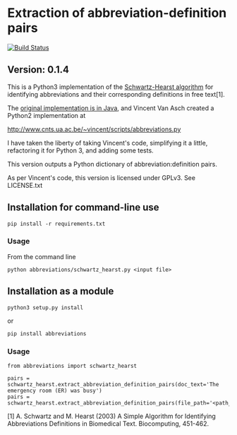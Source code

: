 # Extraction of abbreviation-definition pairs

[![Build Status](https://travis-ci.org/philgooch/abbreviation-extraction.svg)](https://travis-ci.org/philgooch/abbreviation-extraction)

## Version: 0.1.4

This is a Python3 implementation of the [Schwartz-Hearst algorithm](https://psb.stanford.edu/psb-online/proceedings/psb03/schwartz.pdf)
for identifying abbreviations and their corresponding definitions in free text[1].

The [original implementation is in Java](http://biotext.berkeley.edu/software.html), and Vincent Van Asch created a Python2 implementation at

http://www.cnts.ua.ac.be/~vincent/scripts/abbreviations.py

I have taken the liberty of taking Vincent's code, simplifying it a little,
refactoring it for Python 3, and adding some tests.

This version outputs a Python dictionary of abbreviation:definition pairs.

As per Vincent's code, this version is licensed under GPLv3. See LICENSE.txt

## Installation for command-line use
    pip install -r requirements.txt
    
### Usage

From the command line

    python abbreviations/schwartz_hearst.py <input file>
    
## Installation as a module

    python3 setup.py install
    
or

    pip install abbreviations
    
### Usage

    from abbreviations import schwartz_hearst
    
    pairs = schwartz_hearst.extract_abbreviation_definition_pairs(doc_text='The emergency room (ER) was busy')
    pairs = schwartz_hearst.extract_abbreviation_definition_pairs(file_path='<path_to_file>')
    


[1] A. Schwartz and M. Hearst (2003) A Simple Algorithm for Identifying Abbreviations Definitions in Biomedical Text.
Biocomputing, 451-462.
